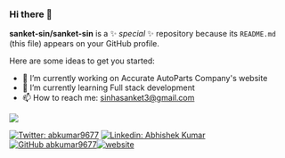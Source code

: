 ### Hi there 👋


**sanket-sin/sanket-sin** is a ✨ _special_ ✨ repository because its `README.md` (this file) appears on your GitHub profile.

Here are some ideas to get you started:

- 🔭 I’m currently working on Accurate AutoParts Company's website
- 🌱 I’m currently learning Full stack development
- 📫 How to reach me: sinhasanket3@gmail.com

<img src="https://github-readme-stats.vercel.app/api?username=sanket-sin&&show_icons=true&title_color=ffffff&icon_color=bb2acf&text_color=daf7dc&bg_color=151515">


 [![Twitter: abkumar9677](https://img.shields.io/twitter/follow/abkumar9677?style=social)](https://twitter.com/abkumar9677)
 [![Linkedin: Abhishek Kumar](https://img.shields.io/badge/-abkumar-blue?style=flat-square&logo=Linkedin&logoColor=white&link=https://www.linkedin.com/in/abhishek-kumar-94b352188/)](https://www.linkedin.com/in/abhishek-kumar-94b352188/)
 [![GitHub abkumar9677](https://img.shields.io/github/followers/abkumar9677?label=follow&style=social)](https://github.com/abkumar9677)[![website](https://img.shields.io/badge/abkumar9677-blue?style=flat-square&logo=google-chrome)](https://abkumar9677.github.io/Portfolio/)
